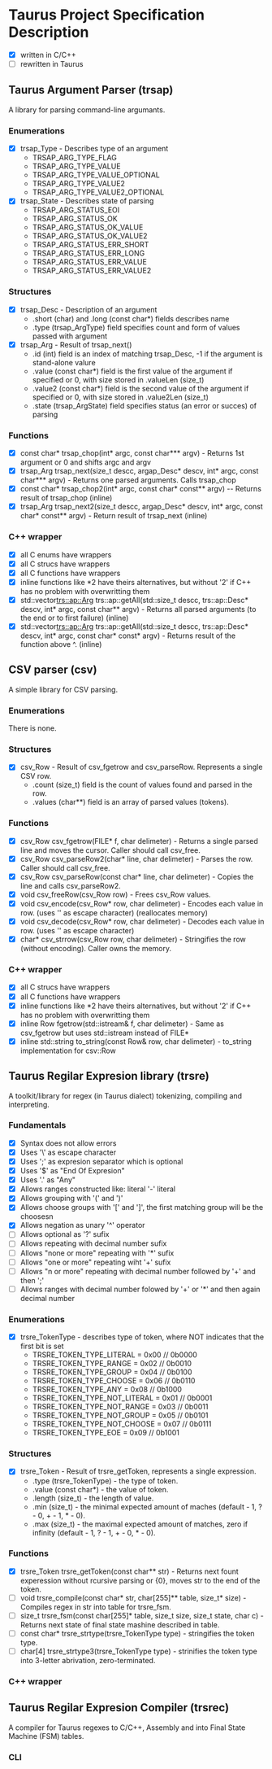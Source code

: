# Taurus Project Specification Description

 - [x] written in C/C++
 - [ ] rewritten in Taurus

## Taurus Argument Parser (trsap)

A library for parsing command-line argumants.

### Enumerations
 - [x] trsap_Type - Describes type of an argument
    - TRSAP_ARG_TYPE_FLAG
	- TRSAP_ARG_TYPE_VALUE
	- TRSAP_ARG_TYPE_VALUE_OPTIONAL
	- TRSAP_ARG_TYPE_VALUE2
	- TRSAP_ARG_TYPE_VALUE2_OPTIONAL
 - [x] trsap_State - Describes state of parsing
    - TRSAP_ARG_STATUS_EOI
    - TRSAP_ARG_STATUS_OK
	- TRSAP_ARG_STATUS_OK_VALUE
	- TRSAP_ARG_STATUS_OK_VALUE2
    - TRSAP_ARG_STATUS_ERR_SHORT
    - TRSAP_ARG_STATUS_ERR_LONG
	- TRSAP_ARG_STATUS_ERR_VALUE
	- TRSAP_ARG_STATUS_ERR_VALUE2

### Structures
 - [x] trsap_Desc - Description of an argument 
    - .short (char) and .long (const char*) fields describes name
    - .type (trsap_ArgType) field specifies count and form of values passed with argument
 - [x] trsap_Arg - Result of trsap_next()
    - .id (int) field is an index of matching trsap_Desc, -1 if the argument is stand-alone valure
    - .value (const char*) field is the first value of the argument if specified or 0, with size stored in .valueLen (size_t)
    - .value2 (const char*) field is the second value of the argument if specified or 0, with size stored in .value2Len (size_t)
    - .state (trsap_ArgState) field specifies status (an error or succes) of parsing

### Functions
 - [x] const char* trsap_chop(int* argc, const char*** argv) - Returns 1st argument or 0 and shifts argc and argv
 - [x] trsap_Arg trsap_next(size_t descc, argap_Desc* descv, int* argc, const char*** argv) - Returns one parsed arguments. Calls trsap_chop
 - [x] const char* trsap_chop2(int* argc, const char* const** argv) -- Returns result of trsap_chop (inline)
 - [x] trsap_Arg trsap_next2(size_t descc, argap_Desc* descv, int* argc, const char* const** argv) - Return result of trsap_next (inline)

### C++ wrapper
 - [x] all C enums have wrappers
 - [x] all C strucs have wrappers
 - [x] all C functions have wrappers
 - [x] inline functions like *2 have theirs alternatives, but without '2' if C++ has no problem with overwritting them
 - [x] std::vector<trs::ap::Arg> trs::ap::getAll(std::size_t descc, trs::ap::Desc* descv, int* argc, const char** argv) - Returns all parsed arguments (to the end or to first failure) (inline)
 - [x] std::vector<trs::ap::Arg> trs::ap::getAll(std::size_t descc, trs::ap::Desc* descv, int* argc, const char* const* argv) - Returns result of the function above ^. (inline)

## CSV parser (csv)

A simple library for CSV parsing.

### Enumerations
There is none.

### Structures
 - [x] csv_Row - Result of csv_fgetrow and csv_parseRow. Represents a single CSV row.
    - .count (size_t) field is the count of values found and parsed in the row.
    - .values (char**) field is an array of parsed values (tokens).

### Functions
 - [x] csv_Row csv_fgetrow(FILE* f, char delimeter) - Returns a single parsed line and moves the cursor. Caller should call csv_free.
 - [x] csv_Row csv_parseRow2(char* line, char delimeter) - Parses the row. Caller should call csv_free.
 - [x] csv_Row csv_parseRow(const char* line, char delimeter) - Copies the line and calls csv_parseRow2.
 - [x] void csv_freeRow(csv_Row row) - Frees csv_Row values.
 - [x] void csv_encode(csv_Row* row, char delimeter) - Encodes each value in row. (uses '\' as escape character) (reallocates memory)
 - [x] void csv_decode(csv_Row* row, char delimeter) - Decodes each value in row. (uses '\' as escape character)
 - [x] char* csv_strrow(csv_Row row, char delimeter) - Stringifies the row (without encoding). Caller owns the memory.

### C++ wrapper
 - [x] all C strucs have wrappers
 - [x] all C functions have wrappers
 - [x] inline functions like \*2 have theirs alternatives, but without '2' if C++ has no problem with overwritting them
 - [x] inline Row fgetrow(std::istream& f, char delimeter) - Same as csv_fgetrow but uses std::istream instead of FILE\*
 - [x] inline std::string to_string(const Row& row, char delimeter) - to_string implementation for csv::Row

## Taurus Regilar Expresion library (trsre)

A toolkit/library for regex (in Taurus dialect) tokenizing, compiling and interpreting.

### Fundamentals
 - [x] Syntax does not allow errors
 - [x] Uses '\\' as escape character
 - [x] Uses ';' as expresion separator which is optional
 - [x] Uses '$' as "End Of Expresion"
 - [x] Uses '.' as "Any"
 - [x] Allows ranges constructed like: literal '-' literal
 - [x] Allows grouping with '(' and ')'
 - [x] Allows choose groups with '[' and ']', the first matching group will be the choosesn
 - [x] Allows negation as unary '^' operator
 - [ ] Allows optional as '?' sufix
 - [ ] Allows repeating with decimal number sufix
 - [ ] Allows "none or more" repeating with '\*' sufix
 - [ ] Allows "one or more" repeating wiht '+' sufix
 - [ ] Allows "n or more" repeating with decimal number followed by '+' and then ';'
 - [ ] Allows ranges with decimal number folowed by '+' or '*' and then again decimal number

### Enumerations

 - [x] trsre_TokenType - describes type of token, where NOT indicates that the first bit is set
    - TRSRE_TOKEN_TYPE_LITERAL     = 0x00 // 0b0000
    - TRSRE_TOKEN_TYPE_RANGE       = 0x02 // 0b0010
    - TRSRE_TOKEN_TYPE_GROUP       = 0x04 // 0b0100
    - TRSRE_TOKEN_TYPE_CHOOSE      = 0x06 // 0b0110
    - TRSRE_TOKEN_TYPE_ANY         = 0x08 // 0b1000
    - TRSRE_TOKEN_TYPE_NOT_LITERAL = 0x01 // 0b0001
    - TRSRE_TOKEN_TYPE_NOT_RANGE   = 0x03 // 0b0011
    - TRSRE_TOKEN_TYPE_NOT_GROUP   = 0x05 // 0b0101
    - TRSRE_TOKEN_TYPE_NOT_CHOOSE  = 0x07 // 0b0111
    - TRSRE_TOKEN_TYPE_EOE         = 0x09 // 0b1001

### Structures

 - [x] trsre_Token - Result of trsre_getToken, represents a single expression.
    - .type (trsre_TokenType) - the type of token.
	- .value (const char*) - the value of token.
	- .length (size_t) - the length of value.
	- .min (size_t) - the minimal expected amount of maches (default - 1, ? - 0, + - 1, * - 0).
	- .max (size_t) - the maximal expected amount of matches, zero if infinity (default - 1, ? - 1, + - 0, * - 0).

### Functions

 - [x] trsre_Token trsre_getToken(const char** str) - Returns next fount experession without rcursive parsing or {0}, moves str to the end of the token.
 - [ ] void trsre_compile(const char* str, char[255]** table, size_t* size) - Compiles regex in str into table for trsre_fsm.
 - [ ] size_t trsre_fsm(const char[255]* table, size_t size, size_t state, char c) - Returns next state of final state mashine described in table.
 - [ ] const char* trsre_strtype(trsre_TokenType type) - stringifies the token type.
 - [ ] char[4] trsre_strtype3(trsre_TokenType type) - strinifies the token type into 3-letter abrivation, zero-terminated.

### C++ wrapper

## Taurus Regilar Expresion Compiler (trsrec)

A compiler for Taurus regexes to C/C++, Assembly and into Final State Machine (FSM) tables.

### CLI


